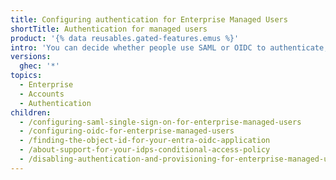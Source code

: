 ```yaml
---
title: Configuring authentication for Enterprise Managed Users
shortTitle: Authentication for managed users
product: '{% data reusables.gated-features.emus %}'
intro: 'You can decide whether people use SAML or OIDC to authenticate, learn about support for conditional access policy, or disable authentication for your {% data variables.enterprise.prodname_emu_enterprise %} on {% data variables.product.prodname_dotcom_the_website %}.'
versions:
  ghec: '*'
topics:
  - Enterprise
  - Accounts
  - Authentication
children:
  - /configuring-saml-single-sign-on-for-enterprise-managed-users
  - /configuring-oidc-for-enterprise-managed-users
  - /finding-the-object-id-for-your-entra-oidc-application
  - /about-support-for-your-idps-conditional-access-policy
  - /disabling-authentication-and-provisioning-for-enterprise-managed-users
---
```

